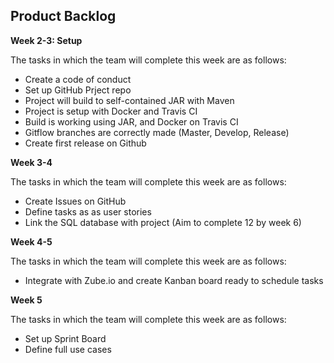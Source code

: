 ## Product Backlog

__Week 2-3: Setup__

The tasks in which the team will complete this week are as follows:
*   Create a code of conduct
*   Set up GitHub Prject repo
*   Project will build to self-contained JAR with Maven
*   Project is setup with Docker and Travis CI
*   Build is working using JAR, and Docker on Travis CI
*   Gitflow branches are correctly made (Master, Develop, Release)
*   Create first release on Github

__Week 3-4__

The tasks in which the team will complete this week are as follows:
*   Create Issues on GitHub
*   Define tasks as as user stories
*   Link the SQL database with project (Aim to complete 12 by week 6)

__Week 4-5__

The tasks in which the team will complete this week are as follows:
*   Integrate with Zube.io and create Kanban board ready to schedule tasks


__Week 5__

The tasks in which the team will complete this week are as follows:
*   Set up Sprint Board
*   Define full use cases